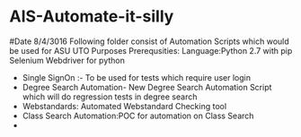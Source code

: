 # AIS-Automate-it-silly
#Date 8/4/3016
Following folder consist of Automation Scripts which would be used for ASU UTO Purposes
Prerequsities:
Language:Python 2.7 with pip
Selenium Webdriver for python
* Single SignOn :- To be used for tests which require user login
* Degree Search Automation- New Degree Search Automation Script which will do regression tests in degree search
* Webstandards: Automated Webstandard Checking tool
* Class Search Automation:POC for automation on Class Search
*
